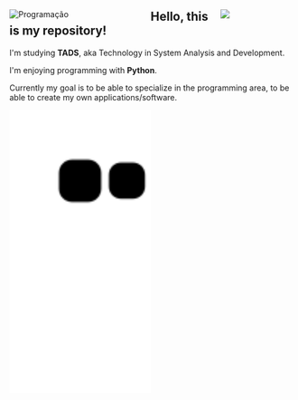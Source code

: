 <div align="left">
  <img src="https://cdn.discordapp.com/attachments/897304698468565022/952407803836907620/readme.png" alt="Programação" width="250em" align="left">
  <img src="https://cdn.discordapp.com/attachments/897304698468565022/952416980009381978/Cool_robot-amico.png" width="130em" align="right">
  <h2>Hello, this is my repository!</h2> 
  <p>I'm studying <b>TADS</b>, aka Technology in System Analysis and Development.</p>
  <p>I'm enjoying programming with <b>Python</b>.</p>
  <p>Currently my goal is to be able to specialize in the programming area, to be able to create my own applications/software.</p>
  <img src="https://github.com/satoosan/satoosan/blob/output/github-contribution-grid-snake.svg" width="250em">
</div>
